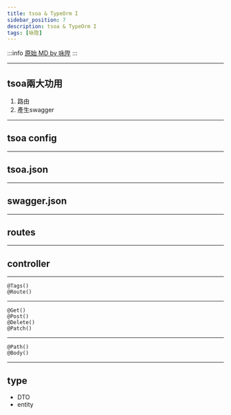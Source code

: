 ```yaml
---
title: tsoa & TypeOrm I
sidebar_position: 7
description: tsoa & TypeOrm I
tags: [咏陞]
---
```


:::info
[原始 MD by 咏陞](https://hackmd.io/@lxIxxk-uRO28KO5slEfMgQ/rJI32Uk8q#/)
:::

----

## tsoa兩大功用

1. 路由
2. 產生swagger

---

## tsoa config

----

## tsoa.json

----

## swagger.json

----

## routes

---

## controller

----

```typescript=
@Tags()
@Route()
```

----

```typescript=
@Get()
@Post()
@Delete()
@Patch()
```

----

```typescript=
@Path()
@Body()
```

---

## type

- DTO
- entity

